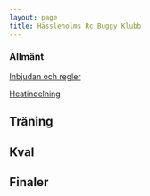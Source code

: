 ```yaml
---
layout: page
title: Hässleholms Rc Buggy Klubb 
---
```


### Allmänt
[Inbjudan och regler](https://getbootstrap.com/)

[Heatindelning](https://getbootstrap.com/)

## Träning


## Kval


## Finaler



